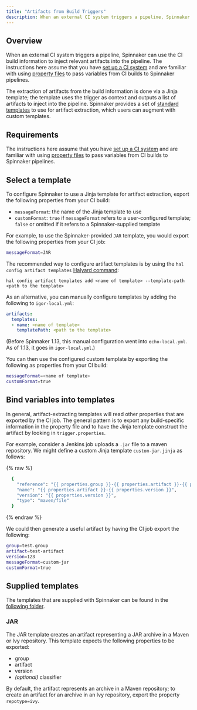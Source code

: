 ```yaml
---
title: "Artifacts from Build Triggers"
description: When an external CI system triggers a pipeline, Spinnaker can use the CI build information to inject relevant artifacts into the pipeline. 
---
```


## Overview

When an external CI system triggers a pipeline, Spinnaker can use the CI build information to
inject relevant artifacts into the pipeline. The instructions here assume that you have
[set up a CI system](/docs/setup/other_config/ci/) and are familiar with using
[property files](/docs/guides/user/pipeline/expressions/#property-files) to pass variables from
CI builds to Spinnaker pipelines.

The extraction of artifacts from the build information is done via a Jinja template; the
template uses the trigger as context and outputs a list of artifacts to inject into the
pipeline. Spinnaker provides a set of [standard templates](#supplied-templates) to use for
artifact extraction, which users can augment with custom templates.

## Requirements

The instructions here assume that you have
[set up a CI system](/setup/ci/) and are familiar with using
[property files](/guides/user/pipeline/expressions/#property-files) to pass variables from
CI builds to Spinnaker pipelines.

## Select a template

To configure Spinnaker to use a Jinja template for artifact extraction, export the
following properties from your CI build:
* `messageFormat`: the name of the Jinja template to use
* `customFormat`: `true` if `messageFormat` refers to a user-configured template;
`false` or omitted if it refers to a Spinnaker-supplied template

For example, to use the Spinnaker-provided `JAR` template, you would export the following
properties from your CI job:
```sh
messageFormat=JAR
```

The recommended way to configure artifact templates is by using the `hal config artifact templates`
 [Halyard command](/docs/reference/halyard/commands/#hal-config-artifact-templates):
```
hal config artifact templates add <name of template> --template-path <path to the template> 
```

As an alternative, you can manually configure templates by adding the following to `igor-local.yml`:
```yaml
artifacts:
  templates:
  - name: <name of template>
    templatePath: <path to the template>
```
(Before Spinnaker 1.13, this manual configuration went into `echo-local.yml`. As of 1.13, it goes
in `igor-local.yml`.)

You can then use the configured custom template by exporting the following as properties from your
CI build:
```sh
messageFormat=<name of template>
customFormat=true
```

## Bind variables into templates

In general, artifact-extracting templates will read other properties that are exported
by the CI job. The general pattern is to export any build-specific information in the
property file and to have the Jinja template construct the artifact by looking in
`trigger.properties`.

For example, consider a Jenkins job uploads a `.jar` file to a maven repository. We might define
a custom Jinja template `custom-jar.jinja` as follows:

{% raw %}
```sh
  {
    "reference": "{{ properties.group }}-{{ properties.artifact }}-{{ properties.version }}",
    "name": "{{ properties.artifact }}-{{ properties.version }}",
    "version": "{{ properties.version }}",
    "type": "maven/file"
  }
```
{% endraw %}

We could then generate a useful artifact by having the CI job export the following:
```sh
group=test.group
artifact=test-artifact
version=123
messageFormat=custom-jar
customFormat=true
```

## Supplied templates

The templates that are supplied with Spinnaker can be found in the
[following folder](https://github.com/spinnaker/echo/tree/master/echo-pipelinetriggers/src/main/resources).

### JAR

The JAR template creates an artifact representing a JAR archive in a Maven or Ivy repository. This
template expects the following properties to be exported:
* group
* artifact
* version
* *(optional)* classifier

By default, the artifact represents an archive in a Maven repository; to create an artifact for an
archive in an Ivy repository, export the property `repotype=ivy`.
